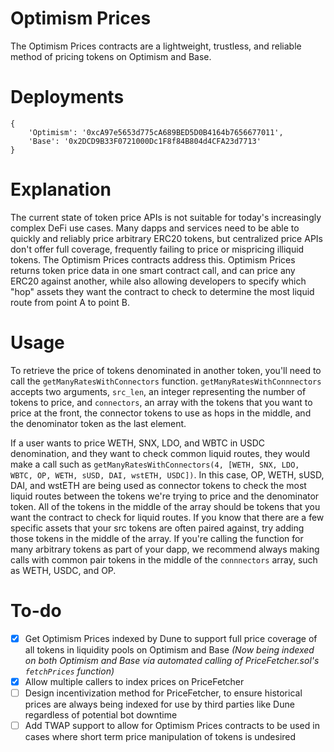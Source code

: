 # Optimism Prices

The Optimism Prices contracts are a lightweight, trustless, and reliable method of pricing tokens on Optimism and Base. 

# Deployments

```
{
    'Optimism': '0xcA97e5653d775cA689BED5D0B4164b7656677011',
    'Base': '0x2DCD9B33F0721000Dc1F8f84B804d4CFA23d7713'
}
```

# Explanation

The current state of token price APIs is not suitable for today's increasingly complex DeFi use cases. Many dapps and services need to be able to quickly and reliably price arbitrary ERC20 tokens, but centralized price APIs don't offer full coverage, frequently failing to price or mispricing illiquid tokens. The Optimism Prices contracts address this. Optimism Prices returns token price data in one smart contract call, and can price any ERC20 against another, while also allowing developers to specify which "hop" assets they want the contract to check to determine the most liquid route from point A to point B.

# Usage

To retrieve the price of tokens denominated in another token, you'll need to call the `getManyRatesWithConnectors` function.
`getManyRatesWithConnnectors` accepts two arguments, `src_len`, an integer representing the number of tokens to price, and `connectors`, an array with the tokens that you want to price at the front, the connector tokens to use as hops in the middle, and the denominator token as the last element. 

If a user wants to price WETH, SNX, LDO, and WBTC in USDC denomination, and they want to check common liquid routes, they would make a call such as `getManyRatesWithConnectors(4, [WETH, SNX, LDO, WBTC, OP, WETH, sUSD, DAI, wstETH, USDC])`. In this case, OP, WETH, sUSD, DAI, and wstETH are being used as connector tokens to check the most liquid routes between the tokens we're trying to price and the denominator token. All of the tokens in the middle of the array should be tokens that you want the contract to check for liquid routes. If you know that there are a few specific assets that your src tokens are often paired against, try adding those tokens in the middle of the array. If you're calling the function for many arbitrary tokens as part of your dapp, we recommend always making calls with common pair tokens in the middle of the `connnectors` array, such as WETH, USDC, and OP.

# To-do

- [x] Get Optimism Prices indexed by Dune to support full price coverage of all tokens in liquidity pools on Optimism and Base *(Now being indexed on both Optimism and Base via automated calling of PriceFetcher.sol's `fetchPrices` function)*
- [x] Allow multiple callers to index prices on PriceFetcher
- [ ] Design incentivization method for PriceFetcher, to ensure historical prices are always being indexed for use by third parties like Dune regardless of potential bot downtime
- [ ] Add TWAP support to allow for Optimism Prices contracts to be used in cases where short term price manipulation of tokens is undesired
